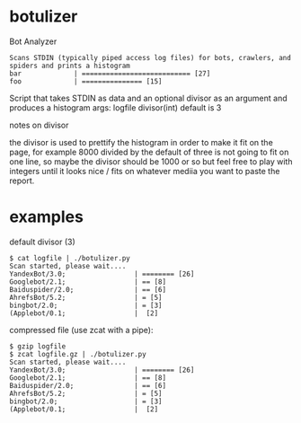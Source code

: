 # botulizer

Bot Analyzer

```
Scans STDIN (typically piped access log files) for bots, crawlers, and spiders and prints a histogram
bar             | =========================== [27]
foo             | =============== [15]
```

Script that takes STDIN as data and an optional divisor as an argument and produces a histogram
args: logfile divisor(int) default is 3

notes on divisor

the divisor is used to prettify the histogram in order to make it fit on the page,
for example 8000 divided by the default of three  is not going to fit on one line,
so maybe the divisor should be 1000 or so but feel free to play with integers until
it looks nice / fits on whatever mediia you want to paste the report.


# examples

default divisor (3)

```
$ cat logfile | ./botulizer.py
Scan started, please wait....
YandexBot/3.0;                 | ======== [26]
Googlebot/2.1;                 | == [8]
Baiduspider/2.0;               | == [6]
AhrefsBot/5.2;                 | = [5]
bingbot/2.0;                   | = [3]
(Applebot/0.1;                 |  [2]
```

compressed file (use zcat with a pipe):

```
$ gzip logfile
$ zcat logfile.gz | ./botulizer.py
Scan started, please wait....
YandexBot/3.0;                 | ======== [26]
Googlebot/2.1;                 | == [8]
Baiduspider/2.0;               | == [6]
AhrefsBot/5.2;                 | = [5]
bingbot/2.0;                   | = [3]
(Applebot/0.1;                 |  [2]
```
